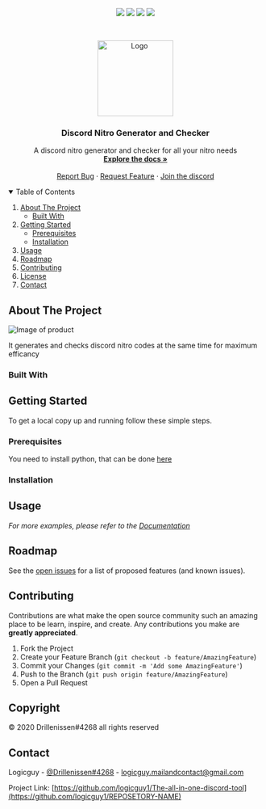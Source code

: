 <p align="center">
<img src=https://img.shields.io/github/stars/logicguy1/REPOSETORY-NAME?style=for-the-badge&logo=appveyor&color=blue />
<img src=https://img.shields.io/github/forks/logicguy1/REPOSETORY-NAME?style=for-the-badge&logo=appveyor&color=blue />
<img src=https://img.shields.io/github/issues/logicguy1/REPOSETORY-NAME?style=for-the-badge&logo=appveyor&color=informational />
<img src=https://img.shields.io/github/issues-pr/logicguy1/REPOSETORY-NAME?style=for-the-badge&logo=appveyor&color=informational />
</p>
<br />
<p align="center">
    <img src="assets/logo.png" alt="Logo" width="150" height="150">
  
  <h3 align="center">Discord Nitro Generator and Checker</h3>

  <p align="center">
    A discord nitro generator and checker for all your nitro needs
    <br />
    <a href="https://github.com/logicguy1/REPOSETORY-NAME"><strong>Explore the docs »</strong></a>
    <br />
    <br />
    <a href="https://github.com/logicguy1/REPOSETORY-NAME/issues">Report Bug</a>
    ·
    <a href="https://github.com/logicguy1/REPOSETORY-NAME/issues">Request Feature</a>
      ·
    <a href="https://discord.gg/TMshrBeyHE">Join the discord</a>
  </p>
</p>
  
<details open="open">
  <summary>Table of Contents</summary>
  <ol>
    <li>
      <a href="#about-the-project">About The Project</a>
      <ul>
        <li><a href="#built-with">Built With</a></li>
      </ul>
    </li>
    <li>
      <a href="#getting-started">Getting Started</a>
      <ul>
        <li><a href="#prerequisites">Prerequisites</a></li>
        <li><a href="#installation">Installation</a></li>
      </ul>
    </li>
    <li><a href="#usage">Usage</a></li>
    <li><a href="#roadmap">Roadmap</a></li>
    <li><a href="#contributing">Contributing</a></li>
    <li><a href="#copyright">License</a></li>
    <li><a href="#contact">Contact</a></li>
  </ol>
</details>

## About The Project

<img src="assets/example.png" alt="Image of product">

It generates and checks discord nitro codes at the same time for maximum efficancy

### Built With

<!-- PACKAGES USED -->

## Getting Started

To get a local copy up and running follow these simple steps.

### Prerequisites
You need to install python, that can be done [here](https://www.python.org)

### Installation

<!-- INSTALLATION INSTRUCTIONS -->
   
## Usage

<!-- USAGE INSTRUCTIONS -->

_For more examples, please refer to the [Documentation](https://github.com/logicguy1/REPOSETORY-NAME/docs/README.md)_

## Roadmap

See the [open issues](https://github.com/logicguy1/REPOSETORY-NAME/issues) for a list of proposed features (and known issues).

## Contributing

Contributions are what make the open source community such an amazing place to be learn, inspire, and create. Any contributions you make are **greatly appreciated**.

1. Fork the Project
2. Create your Feature Branch (`git checkout -b feature/AmazingFeature`)
3. Commit your Changes (`git commit -m 'Add some AmazingFeature'`)
4. Push to the Branch (`git push origin feature/AmazingFeature`)
5. Open a Pull Request
## Copyright

© 2020 Drillenissen#4268 all rights reserved

## Contact

Logicguy - [@Drillenissen#4268](https://www.discordapp.com) - logicguy.mailandcontact@gmail.com

Project Link: [https://github.com/logicguy1/The-all-in-one-discord-tool](https://github.com/logicguy1/REPOSETORY-NAME)

